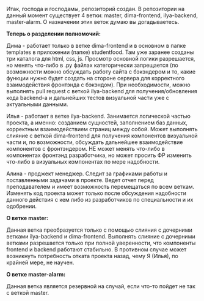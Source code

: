 Итак, господа и господамы, репозиторий создан.
В репозитории на данный момент существует 4 ветки: master, dima-frontend, ilya-backend, master-alarm.
О назначении этих веток думаю вы догадываетесь.

**Теперь о разделении полномочий:**

Дима - работает только в ветке dima-frontend и в основном в папке templates в приложении (папке) studentfood.
Там уже заранее созданы три каталога для html, css, js.
Просмотр основной логики разрешается, но менять что-либо в .py файлах категорически запрещается
(по возможности можно обсуждать работу сайта с бэкэндером и то, какие функции нужно будет создать на стороне сервера
для корректного взаимодействия фронтэнда с бэкэндом). При необходимости, можно выполнять pull request с
веткой ilya-backend для получения/обновления кода backend-а и дальнейших тестов визуальной части уже с
актуальными данными.

Илья - работает в ветке ilya-backend. Занимается логической частью проекта, а именно:
созданием сущностей, заполнением баз данных, корректным взаимодействием страниц между собой. Может выполнять слияние с
веткой dima-frontend для получения компонентов визуальной части и, по возможности, обсуждать дальнейшее взаимодействие 
компонентов с фронтэндером. НЕ может менять что-либо в компонентах фронтэнд разработчика, но может просить ФР изменить
что-либо в визуальных компонентах по мере надобности.

Алина - проджект менеджер. Следит за графиками работы и поставленными задачами в проекте. Ведет отчет перед
преподавателем и имеет возможность перемещаться по всем веткам. Изменять код проекта может только после
обсуждения надобности данного действия с кем либо из разработчиков по специальности и их одобрении.

**О ветке master:**

Данная ветка преобразуется только с помощью слияния с дочерними ветками
ilya-backend и dima-frontend. Выполнять слияние с дочерними ветками разрешается только при полной уверенности, что
компоненты frontend и backend работают стабильно. В противном случае может возникнуть потребность отката проекта назад,
чему Я (Илья), по крайней мере, не научен.

**О ветке master-alarm:**

Данная ветка является резервной на случай, если что-то пойдет не так с веткой master.
